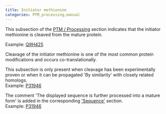 ```yaml
---
title: Initiator methionine
categories: PTM_processing,manual
---
```


This subsection of the [PTM / Processing](http://www.uniprot.org/help/ptm%5Fprocessing%5Fsection) section indicates that the initiator methionine is cleaved from the mature protein.

Example: [Q9H425](https://www.uniprot.org/uniprotkb/Q9H425#ptm_processing)

Cleavage of the initiator methionine is one of the most common protein modifications and occurs co-translationally.

This subsection is only present when cleavage has been experimentally proven or when it can be propagated 'By similarity' with closely related homologs.  
Example: [P31946](https://www.uniprot.org/uniprotkb/P31946#ptm%5Fprocessing)

The comment 'The displayed sequence is further processed into a mature form' is added in the corresponding ['Sequence'](https://www.uniprot.org/help/sequence) section.  
Example: [P31946](https://www.uniprot.org/uniprotkb/Q7XAD0#sequences)
